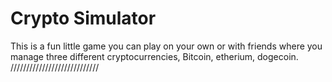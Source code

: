 # Crypto Simulator
This is a fun little game you can play on your own or with friends where you manage three different cryptocurrencies, Bitcoin, etherium, dogecoin. 
////////////////////////////